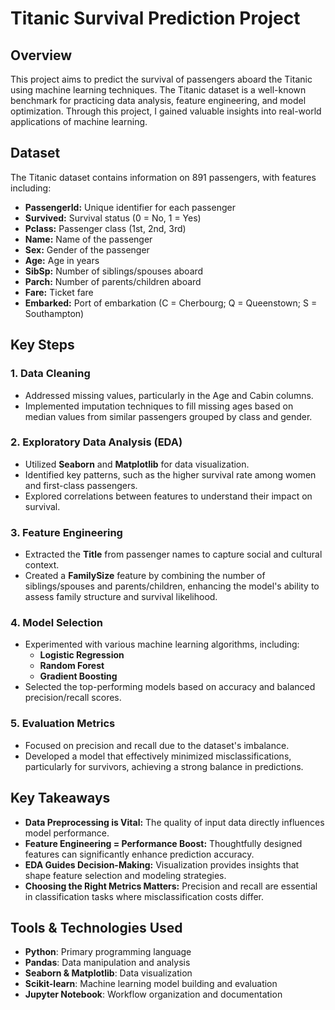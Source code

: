 # Titanic Survival Prediction Project

## Overview
This project aims to predict the survival of passengers aboard the Titanic using machine learning techniques. The Titanic dataset is a well-known benchmark for practicing data analysis, feature engineering, and model optimization. Through this project, I gained valuable insights into real-world applications of machine learning.

## Dataset
The Titanic dataset contains information on 891 passengers, with features including:
- **PassengerId:** Unique identifier for each passenger
- **Survived:** Survival status (0 = No, 1 = Yes)
- **Pclass:** Passenger class (1st, 2nd, 3rd)
- **Name:** Name of the passenger
- **Sex:** Gender of the passenger
- **Age:** Age in years
- **SibSp:** Number of siblings/spouses aboard
- **Parch:** Number of parents/children aboard
- **Fare:** Ticket fare
- **Embarked:** Port of embarkation (C = Cherbourg; Q = Queenstown; S = Southampton)

## Key Steps

### 1. Data Cleaning
- Addressed missing values, particularly in the Age and Cabin columns.
- Implemented imputation techniques to fill missing ages based on median values from similar passengers grouped by class and gender.

### 2. Exploratory Data Analysis (EDA)
- Utilized **Seaborn** and **Matplotlib** for data visualization.
- Identified key patterns, such as the higher survival rate among women and first-class passengers.
- Explored correlations between features to understand their impact on survival.

### 3. Feature Engineering
- Extracted the **Title** from passenger names to capture social and cultural context.
- Created a **FamilySize** feature by combining the number of siblings/spouses and parents/children, enhancing the model's ability to assess family structure and survival likelihood.

### 4. Model Selection
- Experimented with various machine learning algorithms, including:
  - **Logistic Regression**
  - **Random Forest**
  - **Gradient Boosting**
- Selected the top-performing models based on accuracy and balanced precision/recall scores.

### 5. Evaluation Metrics
- Focused on precision and recall due to the dataset's imbalance.
- Developed a model that effectively minimized misclassifications, particularly for survivors, achieving a strong balance in predictions.

## Key Takeaways
- **Data Preprocessing is Vital:** The quality of input data directly influences model performance.
- **Feature Engineering = Performance Boost:** Thoughtfully designed features can significantly enhance prediction accuracy.
- **EDA Guides Decision-Making:** Visualization provides insights that shape feature selection and modeling strategies.
- **Choosing the Right Metrics Matters:** Precision and recall are essential in classification tasks where misclassification costs differ.

## Tools & Technologies Used
- **Python**: Primary programming language
- **Pandas**: Data manipulation and analysis
- **Seaborn & Matplotlib**: Data visualization
- **Scikit-learn**: Machine learning model building and evaluation
- **Jupyter Notebook**: Workflow organization and documentation


